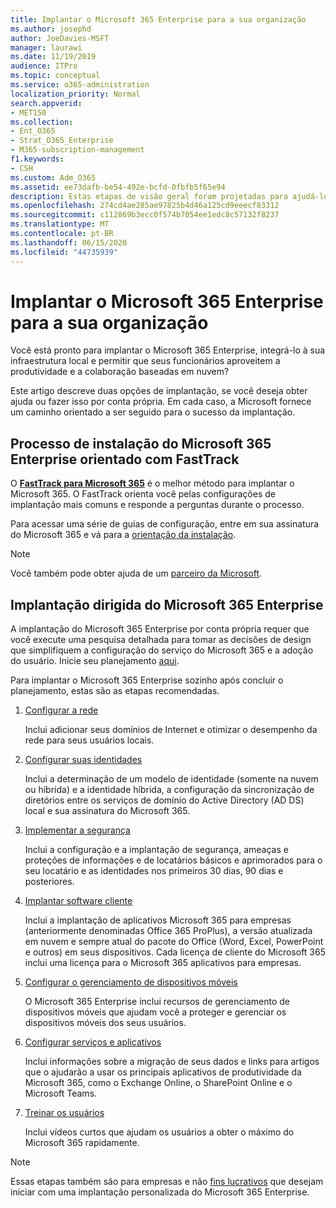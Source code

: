 ```yaml
---
title: Implantar o Microsoft 365 Enterprise para a sua organização
ms.author: josephd
author: JoeDavies-MSFT
manager: laurawi
ms.date: 11/19/2019
audience: ITPro
ms.topic: conceptual
ms.service: o365-administration
localization_priority: Normal
search.appverid:
- MET150
ms.collection:
- Ent_O365
- Strat_O365_Enterprise
- M365-subscription-management
f1.keywords:
- CSH
ms.custom: Adm_O365
ms.assetid: ee73dafb-be54-492e-bcfd-0fbfb5f65e94
description: Estas etapas de visão geral foram projetadas para ajudá-lo a configurar sua rede, criar suas identidades, implantar o Microsoft 365 aplicativos para empresas, migrar seus dados e ajudar as pessoas de sua organização a começar a usar o Microsoft 365.
ms.openlocfilehash: 274cd4ae285ae97825b4d46a125cd9eeecf83312
ms.sourcegitcommit: c112869b3ecc0f574b7054ee1edc8c57132f8237
ms.translationtype: MT
ms.contentlocale: pt-BR
ms.lasthandoff: 06/15/2020
ms.locfileid: "44735939"
---
```

# <a name="deploy-microsoft-365-enterprise-for-your-organization"></a>Implantar o Microsoft 365 Enterprise para a sua organização

Você está pronto para implantar o Microsoft 365 Enterprise, integrá-lo à sua infraestrutura local e permitir que seus funcionários aproveitem a produtividade e a colaboração baseadas em nuvem?

Este artigo descreve duas opções de implantação, se você deseja obter ajuda ou fazer isso por conta própria. Em cada caso, a Microsoft fornece um caminho orientado a ser seguido para o sucesso da implantação.

## <a name="guided-microsoft-365-enterprise-setup-process-with-fasttrack"></a>Processo de instalação do Microsoft 365 Enterprise orientado com FastTrack

O **[FastTrack para Microsoft 365](https://www.microsoft.com/fasttrack/microsoft-365)** é o melhor método para implantar o Microsoft 365. O FastTrack orienta você pelas configurações de implantação mais comuns e responde a perguntas durante o processo. 

Para acessar uma série de guias de configuração, entre em sua assinatura do Microsoft 365 e vá para a [orientação da instalação](https://aka.ms/o365fasttrack).

>[!Note]
>Você também pode obter ajuda de um [parceiro da Microsoft](https://www.microsoft.com/solution-providers/home).
>

## <a name="do-it-yourself-guided-deployment-of-microsoft-365-enterprise"></a>Implantação dirigida do Microsoft 365 Enterprise

A implantação do Microsoft 365 Enterprise por conta própria requer que você execute uma pesquisa detalhada para tomar as decisões de design que simplifiquem a configuração do serviço do Microsoft 365 e a adoção do usuário. Inicie seu planejamento [aqui](get-your-organization-ready-for-office-365.md).

Para implantar o Microsoft 365 Enterprise sozinho após concluir o planejamento, estas são as etapas recomendadas.

1. [Configurar a rede](set-up-network-for-office-365.md)

   Inclui adicionar seus domínios de Internet e otimizar o desempenho da rede para seus usuários locais.
 
2. [Configurar suas identidades](protect-your-global-administrator-accounts.md)

   Inclui a determinação de um modelo de identidade (somente na nuvem ou híbrida) e a identidade híbrida, a configuração da sincronização de diretórios entre os serviços de domínio do Active Directory (AD DS) local e sua assinatura do Microsoft 365.

3. [Implementar a segurança](https://docs.microsoft.com/office365/securitycompliance/security-roadmap)

   Inclui a configuração e a implantação de segurança, ameaças e proteções de informações e de locatários básicos e aprimorados para o seu locatário e as identidades nos primeiros 30 dias, 90 dias e posteriores.
 
4. [Implantar software cliente](https://docs.microsoft.com/DeployOffice/deployment-guide-microsoft-365-apps)

   Inclui a implantação de aplicativos Microsoft 365 para empresas (anteriormente denominadas Office 365 ProPlus), a versão atualizada em nuvem e sempre atual do pacote do Office (Word, Excel, PowerPoint e outros) em seus dispositivos. Cada licença de cliente do Microsoft 365 inclui uma licença para o Microsoft 365 aplicativos para empresas.
 
5. [Configurar o gerenciamento de dispositivos móveis](https://support.office.com/article/set-up-mobile-device-management-mdm-in-office-365-dd892318-bc44-4eb1-af00-9db5430be3cd)

   O Microsoft 365 Enterprise inclui recursos de gerenciamento de dispositivos móveis que ajudam você a proteger e gerenciar os dispositivos móveis dos seus usuários.
 
6. [Configurar serviços e aplicativos](configure-services-and-applications.md)

   Inclui informações sobre a migração de seus dados e links para artigos que o ajudarão a usar os principais aplicativos de produtividade da Microsoft 365, como o Exchange Online, o SharePoint Online e o Microsoft Teams.
 
7. [Treinar os usuários](https://docs.microsoft.com/office365/admin/admin-overview/get-started-with-office-365#training-resources-for-your-users)

   Inclui vídeos curtos que ajudam os usuários a obter o máximo do Microsoft 365 rapidamente.
 

>[!Note]
>Essas etapas também são para empresas e não [fins lucrativos](https://go.microsoft.com/fwlink/?LinkId=627221) que desejam iniciar com uma implantação personalizada do Microsoft 365 Enterprise. 
>
